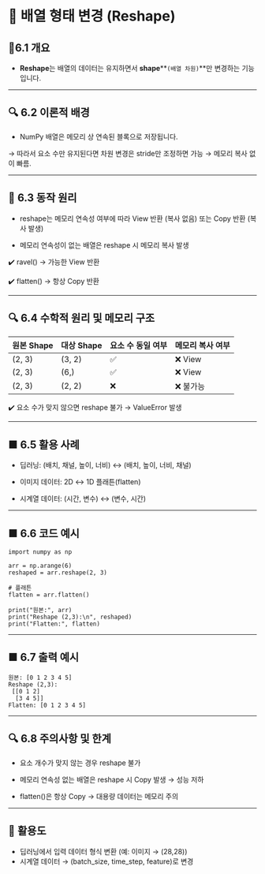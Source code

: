 # 🔸 배열 형태 변경 (Reshape)

##  📌6.1 개요
-  **Reshape**는 배열의 데이터는 유지하면서 **shape****`(배열 차원)`**만 변경하는 기능입니다.
---

## 🔍 6.2 이론적 배경

-  NumPy 배열은 메모리 상 연속된 블록으로 저장됩니다.

→ 따라서 요소 수만 유지된다면 차원 변경은 stride만 조정하면 가능 → 메모리 복사 없이 빠름.

---

## 🔁 6.3 동작 원리
-  reshape는 메모리 연속성 여부에 따라 View 반환 (복사 없음) 또는 Copy 반환 (복사 발생)

-  메모리 연속성이 없는 배열은 reshape 시 메모리 복사 발생

✔️ ravel() → 가능한 View 반환

✔️ flatten() → 항상 Copy 반환

---

## 🔍 6.4 수학적 원리 및 메모리 구조

| 원본 Shape | 대상 Shape | 요소 수 동일 여부 | 메모리 복사 여부 |
| -------- | -------- | ---------- | --------- |
| (2, 3)   | (3, 2)   | ✅          | ❌ View    |
| (2, 3)   | (6,)     | ✅          | ❌ View    |
| (2, 3)   | (2, 2)   | ❌          | ❌ 불가능     |

✔️ 요소 수가 맞지 않으면 reshape 불가 → ValueError 발생

---

## ■ 6.5 활용 사례

-  딥러닝: (배치, 채널, 높이, 너비) ↔ (배치, 높이, 너비, 채널)

-  이미지 데이터: 2D ↔ 1D 플래튼(flatten)

-  시계열 데이터: (시간, 변수) ↔ (변수, 시간)
  
---

## ■ 6.6 코드 예시

```
import numpy as np

arr = np.arange(6)
reshaped = arr.reshape(2, 3)

# 플래튼
flatten = arr.flatten()

print("원본:", arr)
print("Reshape (2,3):\n", reshaped)
print("Flatten:", flatten)
```
---

## ■ 6.7 출력 예시

```
원본: [0 1 2 3 4 5]
Reshape (2,3):
 [[0 1 2]
  [3 4 5]]
Flatten: [0 1 2 3 4 5]
```

---

## 🔍 6.8 주의사항 및 한계
-  요소 개수가 맞지 않는 경우 reshape 불가

-  메모리 연속성 없는 배열은 reshape 시 Copy 발생 → 성능 저하

-  flatten()은 항상 Copy → 대용량 데이터는 메모리 주의

---  

## 🚀 활용도
- 딥러닝에서 입력 데이터 형식 변환 (예: 이미지 → (28,28))
- 시계열 데이터 → (batch_size, time_step, feature)로 변경
